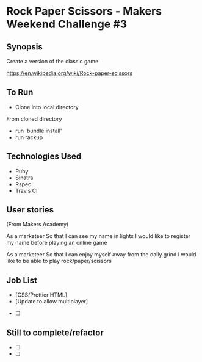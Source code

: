 Rock Paper Scissors - Makers Weekend Challenge \#3
=======================

## Synopsis

Create a version of the classic game.

https://en.wikipedia.org/wiki/Rock-paper-scissors

## To Run
 - Clone into local directory

From cloned directory
 - run 'bundle install'
 - run rackup

## Technologies Used

- Ruby
- Sinatra
- Rspec
- Travis CI

## User stories

(From Makers Academy)

As a marketeer
So that I can see my name in lights
I would like to register my name before playing an online game

As a marketeer
So that I can enjoy myself away from the daily grind
I would like to be able to play rock/paper/scissors


## Job List

- [CSS/Prettier HTML]
- [Update to allow multiplayer]
- [ ]

## Still to complete/refactor

- [ ]
- [ ]
